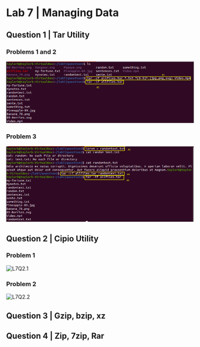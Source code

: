 # Lab 7 | Managing Data
## Question 1 | Tar Utility
### Problems 1 and 2
![L7Q1.1](../Images/../../Images/lab7/lab7q1.1.png)

### Problem 3
![L7Q1.3](../../Images/lab7/lab7q1.3.png)

## Question 2 | Cipio Utility
### Problem 1
![L7Q2.1](../Images/lab7/lab7q2.1)
### Problem 2
![L7Q2.2](../Images/lab7/lab7q2.2)

## Question 3 | Gzip, bzip, xz


## Question 4 | Zip, 7zip, Rar
